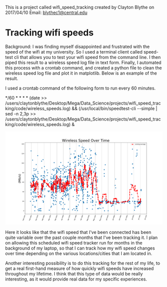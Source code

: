 
This is a project called wifi_speed_tracking created by Clayton Blythe on 2017/04/10 
Email: blythec1@central.edu

# Tracking wifi speeds

Background: I was finding myself disappointed and frustrated with the speed of the wifi at my university. So I used a terminal client called speed-test cli 
that allows you to test your wifi speed from the command line. I then piped this result to a wireless speed log file in text form. Finally, I automated
this process with a crontab command, and created a python file to clean the wireless speed log file and plot it in matplotlib. Below is an example of the
result. 

I used a crontab command of the following form to run every 60 minutes. 

*/60 * * * * (date >> /users/claytonblythe/Desktop/Mega/Data_Science/projects/wifi_speed_tracking/code/wireless_speeds.log) && (/usr/local/bin/speedtest-cli --simple | sed -n 2,3p >> /users/claytonblythe/Desktop/Mega/Data_Science/projects/wifi_speed_tracking/code/wireless_speeds.log) &


![Alt Test](https://github.com/claytonblythe/wifi_speed_tracking/blob/master/figures/wireless_speeds_Jul_14_16:58_.png)


Here it looks like that the wifi speed that I've been connected has been quite variable over the past couple months that I've been tracking it. 
I plan on allowing this scheduled wifi speed tracker run for months in the background of my laptop, so that I can track how my wifi speed changes
over time depending on the various locations/cities that I am located in. 

Another interesting possibility is to do this tracking for the rest of my life, to get a real first-hand measure of how quickly wifi speeds have increased
throughout my lifetime. I think that this type of data would be really interesting, as it would provide real data for my specific experiences.

